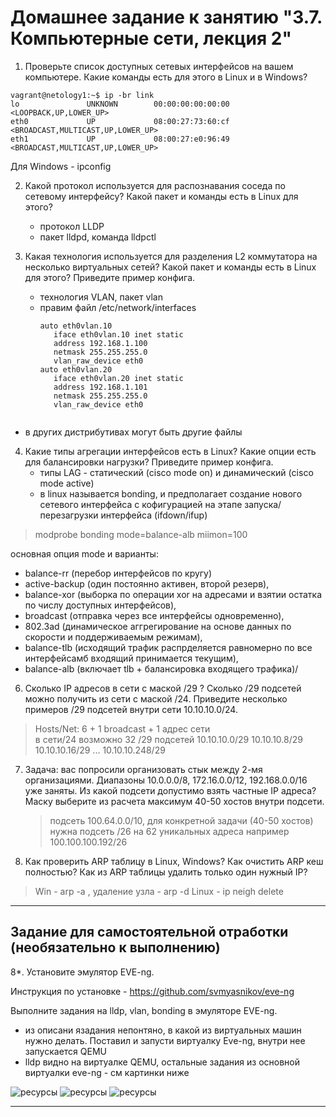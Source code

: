 # Домашнее задание к занятию "3.7. Компьютерные сети, лекция 2"

1. Проверьте список доступных сетевых интерфейсов на вашем компьютере. Какие команды есть для этого в Linux и в Windows?
```
vagrant@netology1:~$ ip -br link
lo               UNKNOWN        00:00:00:00:00:00 <LOOPBACK,UP,LOWER_UP>
eth0             UP             08:00:27:73:60:cf <BROADCAST,MULTICAST,UP,LOWER_UP>
eth1             UP             08:00:27:e0:96:49 <BROADCAST,MULTICAST,UP,LOWER_UP>
```
   Для Windows - ipconfig

2. Какой протокол используется для распознавания соседа по сетевому интерфейсу? Какой пакет и команды есть в Linux для этого?
   - протокол LLDP
   - пакет lldpd, команда lldpctl  

3. Какая технология используется для разделения L2 коммутатора на несколько виртуальных сетей? Какой пакет и команды есть в Linux для этого? Приведите пример конфига.
   - технология VLAN, пакет vlan
   - правим файл /etc/network/interfaces
     ```
     auto eth0vlan.10
        iface eth0vlan.10 inet static
        address 192.168.1.100
        netmask 255.255.255.0
        vlan_raw_device eth0
     auto eth0vlan.20
        iface eth0vlan.20 inet static
        address 192.168.1.101
        netmask 255.255.255.0
        vlan_raw_device eth0
   ```
  - в других дистрибутивах могут быть другие файлы

4. Какие типы агрегации интерфейсов есть в Linux? Какие опции есть для балансировки нагрузки? Приведите пример конфига.
   - типы LAG - статический (cisco mode on) и динамический (cisco mode active)
   -  в linux называется bonding, и предполагает создание нового сетевого интерфейса с кофигурацией на этапе запуска/перезагрузки интерфейса (ifdown/ifup)   
> modprobe bonding mode=balance-alb miimon=100 

основная опция mode и варианты:  
   - balance-rr (перебор интерфейсов по кругу) 
   - active-backup (один постоянно активен, второй резерв), 
   - balance-xor (выборка по операции xor на адресами и взятии остатка по числу доступных интерфейсов), 
   - broadcast (отправка через все интерфейсы одновременно), 
   - 802.3ad (динамическое аггрегирование на основе данных по скорости и поддерживаемым режимам), 
   - balance-tlb (исходящий трафик распрделяется равномерно по все интерфейсамб входящий принимается текущим), 
   - balance-alb (включает tlb + балансировка входящего трафика)/

6. Сколько IP адресов в сети с маской /29 ? Сколько /29 подсетей можно получить из сети с маской /24. Приведите несколько примеров /29 подсетей внутри сети 10.10.10.0/24.
> Hosts/Net: 6 + 1 broadcast + 1 адрес сети   
>  в сети/24  возможно 32 /29 подсетей
> 10.10.10.0/29 10.10.10.8/29 10.10.10.16/29 ... 10.10.10.248/29

7. Задача: вас попросили организовать стык между 2-мя организациями. Диапазоны 10.0.0.0/8, 172.16.0.0/12, 192.168.0.0/16 уже заняты. Из какой подсети допустимо взять частные IP адреса? Маску выберите из расчета максимум 40-50 хостов внутри подсети.
    
    > подсеть 100.64.0.0/10, для конкретной задачи (40-50 хостов) нужна подсеть /26  на 62 уникальных адреса например 100.100.100.192/26 	

8. Как проверить ARP таблицу в Linux, Windows? Как очистить ARP кеш полностью? Как из ARP таблицы удалить только один нужный IP?
> Win - arp -a , удаление узла - arp -d
> Linux - ip neigh delete

 ---
## Задание для самостоятельной отработки (необязательно к выполнению)

 8*. Установите эмулятор EVE-ng.
 
 Инструкция по установке - https://github.com/svmyasnikov/eve-ng

 Выполните задания на lldp, vlan, bonding в эмуляторе EVE-ng. 
   * из описани язадания непонтяно, в какой из виртуальных машин нужно делать. Поставил и запусти виртуалку Eve-ng, внутри нее запускается QEMU
   * lldp  видно на виртуалке QEMU, остальные задания из основной виртуалки eve-ng - см картинки ниже
 
 ![ресурсы](03_07_p8_1.png) ![ресурсы](03_07_p8_2.png) ![ресурсы](03_07_p8_3.png)
 
 ---
